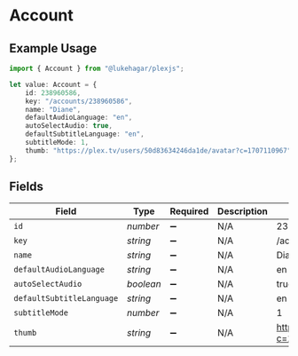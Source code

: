 # Account

## Example Usage

```typescript
import { Account } from "@lukehagar/plexjs";

let value: Account = {
    id: 238960586,
    key: "/accounts/238960586",
    name: "Diane",
    defaultAudioLanguage: "en",
    autoSelectAudio: true,
    defaultSubtitleLanguage: "en",
    subtitleMode: 1,
    thumb: "https://plex.tv/users/50d83634246da1de/avatar?c=1707110967",
};
```

## Fields

| Field                                                      | Type                                                       | Required                                                   | Description                                                | Example                                                    |
| ---------------------------------------------------------- | ---------------------------------------------------------- | ---------------------------------------------------------- | ---------------------------------------------------------- | ---------------------------------------------------------- |
| `id`                                                       | *number*                                                   | :heavy_minus_sign:                                         | N/A                                                        | 238960586                                                  |
| `key`                                                      | *string*                                                   | :heavy_minus_sign:                                         | N/A                                                        | /accounts/238960586                                        |
| `name`                                                     | *string*                                                   | :heavy_minus_sign:                                         | N/A                                                        | Diane                                                      |
| `defaultAudioLanguage`                                     | *string*                                                   | :heavy_minus_sign:                                         | N/A                                                        | en                                                         |
| `autoSelectAudio`                                          | *boolean*                                                  | :heavy_minus_sign:                                         | N/A                                                        | true                                                       |
| `defaultSubtitleLanguage`                                  | *string*                                                   | :heavy_minus_sign:                                         | N/A                                                        | en                                                         |
| `subtitleMode`                                             | *number*                                                   | :heavy_minus_sign:                                         | N/A                                                        | 1                                                          |
| `thumb`                                                    | *string*                                                   | :heavy_minus_sign:                                         | N/A                                                        | https://plex.tv/users/50d83634246da1de/avatar?c=1707110967 |
